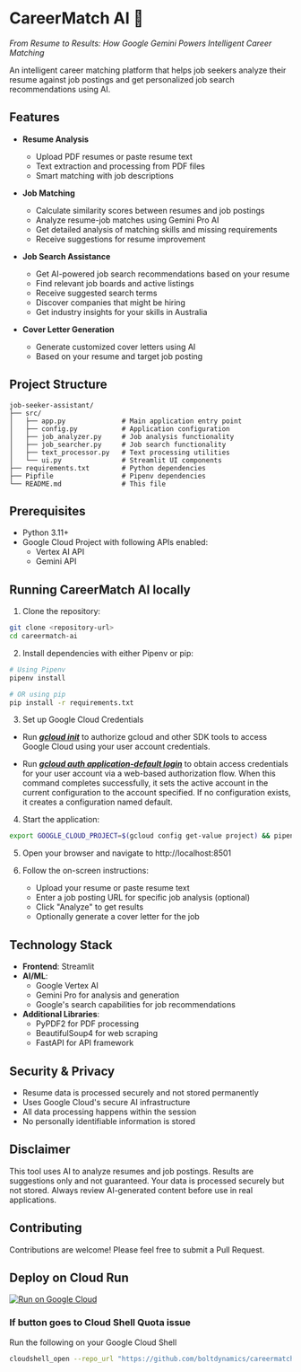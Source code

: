 # CareerMatch AI 🎯

*From Resume to Results: How Google Gemini Powers Intelligent Career Matching*

An intelligent career matching platform that helps job seekers analyze their resume against job postings and get personalized job search recommendations using AI.

## Features

- **Resume Analysis**
  - Upload PDF resumes or paste resume text
  - Text extraction and processing from PDF files
  - Smart matching with job descriptions

- **Job Matching**
  - Calculate similarity scores between resumes and job postings
  - Analyze resume-job matches using Gemini Pro AI
  - Get detailed analysis of matching skills and missing requirements
  - Receive suggestions for resume improvement

- **Job Search Assistance**
  - Get AI-powered job search recommendations based on your resume
  - Find relevant job boards and active listings
  - Receive suggested search terms
  - Discover companies that might be hiring
  - Get industry insights for your skills in Australia

- **Cover Letter Generation**
  - Generate customized cover letters using AI
  - Based on your resume and target job posting

## Project Structure

```
job-seeker-assistant/
├── src/
│   ├── app.py              # Main application entry point
│   ├── config.py           # Application configuration
│   ├── job_analyzer.py     # Job analysis functionality
│   ├── job_searcher.py     # Job search functionality
│   ├── text_processor.py   # Text processing utilities
│   └── ui.py               # Streamlit UI components
├── requirements.txt        # Python dependencies
├── Pipfile                 # Pipenv dependencies
└── README.md               # This file
```

## Prerequisites

- Python 3.11+
- Google Cloud Project with following APIs enabled:
  - Vertex AI API
  - Gemini API

## Running CareerMatch AI locally

1. Clone the repository:
```bash
git clone <repository-url>
cd careermatch-ai
```

2. Install dependencies with either Pipenv or pip:
```bash
# Using Pipenv
pipenv install

# OR using pip
pip install -r requirements.txt
```

3. Set up Google Cloud Credentials

* Run [**_gcloud init_**](https://cloud.google.com/sdk/gcloud/reference/init) to authorize gcloud and other SDK tools to access Google Cloud using your user account credentials.

* Run [**_gcloud auth application-default login_**](https://cloud.google.com/sdk/gcloud/reference/auth/login) to obtain access credentials for your user account via a web-based authorization flow. When this command completes successfully, it sets the active account in the current configuration to the account specified. If no configuration exists, it creates a configuration named default.

4. Start the application:
```bash
export GOOGLE_CLOUD_PROJECT=$(gcloud config get-value project) && pipenv run streamlit run src/app.py
```

5. Open your browser and navigate to http://localhost:8501

6. Follow the on-screen instructions:
   - Upload your resume or paste resume text
   - Enter a job posting URL for specific job analysis (optional)
   - Click "Analyze" to get results
   - Optionally generate a cover letter for the job

## Technology Stack

- **Frontend**: Streamlit
- **AI/ML**:
  - Google Vertex AI
  - Gemini Pro for analysis and generation
  - Google's search capabilities for job recommendations
- **Additional Libraries**:
  - PyPDF2 for PDF processing
  - BeautifulSoup4 for web scraping
  - FastAPI for API framework

## Security & Privacy

- Resume data is processed securely and not stored permanently
- Uses Google Cloud's secure AI infrastructure
- All data processing happens within the session
- No personally identifiable information is stored

## Disclaimer

This tool uses AI to analyze resumes and job postings. Results are suggestions only and not guaranteed. Your data is processed securely but not stored. Always review AI-generated content before use in real applications.

## Contributing

Contributions are welcome! Please feel free to submit a Pull Request.

## Deploy on Cloud Run

[![Run on Google Cloud](https://deploy.cloud.run/button.svg)](https://deploy.cloud.run)

### If button goes to Cloud Shell Quota issue

Run the following on your Google Cloud Shell

```bash
cloudshell_open --repo_url "https://github.com/boltdynamics/careermatch-ai.git" --git_branch "main" --page "shell" --force_new_clone
```

